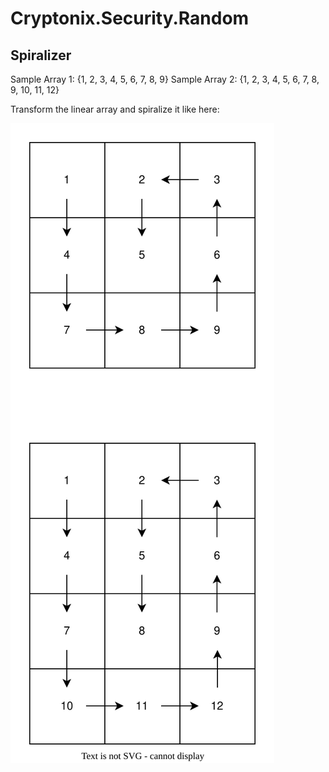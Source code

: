 ﻿# Cryptonix.Security.Random

## Spiralizer

Sample Array 1: {1, 2, 3, 4, 5, 6, 7, 8, 9}
Sample Array 2: {1, 2, 3, 4, 5, 6, 7, 8, 9, 10, 11, 12}

Transform the linear array and spiralize it like here: 

![Spiralization sequence](../../../docs/spiralizer_arrays.svg)
